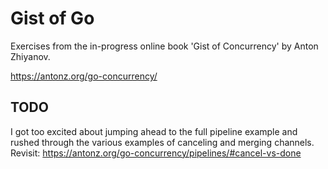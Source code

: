 # Gist of Go

Exercises from the in-progress online book 'Gist of Concurrency' by 
Anton Zhiyanov.

https://antonz.org/go-concurrency/

## TODO

I got too excited about jumping ahead to the full pipeline example and rushed
through the various examples of canceling and merging channels. Revisit:
https://antonz.org/go-concurrency/pipelines/#cancel-vs-done
